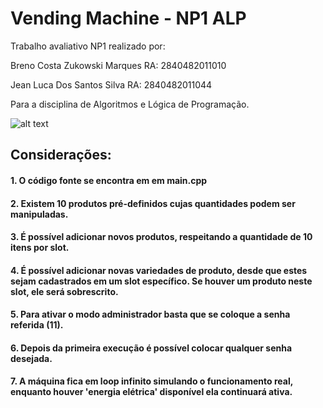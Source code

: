 # Vending Machine - NP1 ALP
Trabalho avaliativo NP1 realizado por: 

Breno Costa Zukowski Marques RA: 2840482011010

Jean Luca Dos Santos Silva RA: 2840482011044

Para a disciplina de Algoritmos e Lógica de Programação.

![alt text](https://sc01.alicdn.com/kf/UT8WWkgXZFaXXagOFbXt/205728887/UT8WWkgXZFaXXagOFbXt.jpg_.webp)


## Considerações:

#### 1. O código fonte se encontra em em main.cpp

#### 2. Existem 10 produtos pré-definidos cujas quantidades podem ser manipuladas.

#### 3. É possível adicionar novos produtos, respeitando a quantidade de 10 itens por slot.

#### 4. É possível adicionar novas variedades de produto, desde que estes sejam cadastrados em um slot específico. Se houver um produto neste slot, ele será sobrescrito.

#### 5. Para ativar o modo administrador basta que se coloque a senha referida (11).

#### 6. Depois da primeira execução é possível colocar qualquer senha desejada.

#### 7. A máquina fica em loop infinito simulando o funcionamento real, enquanto houver 'energia elétrica' disponível ela continuará ativa.


